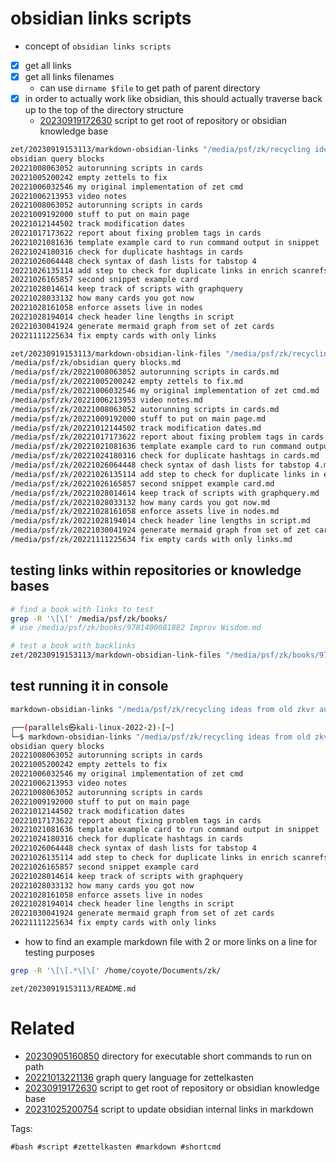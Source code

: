 # obsidian links scripts

- concept of `obsidian links scripts`
- [x] get all links
- [x] get all links filenames
  - can use `dirname $file` to get path of parent directory
- [x] in order to actually work like obsidian, this should actually traverse back up to the top of the directory structure
  - [20230919172630](/zet/20230919172630/README.md) script to get root of repository or obsidian knowledge base

```bash
zet/20230919153113/markdown-obsidian-links "/media/psf/zk/recycling ideas from old zkvr autorunning scripts.md"
obsidian query blocks
20221008063052 autorunning scripts in cards
20221005200242 empty zettels to fix
20221006032546 my original implementation of zet cmd
20221006213953 video notes
20221008063052 autorunning scripts in cards
20221009192000 stuff to put on main page
20221012144502 track modification dates
20221017173622 report about fixing problem tags in cards
20221021081636 template example card to run command output in snippet
20221024180316 check for duplicate hashtags in cards
20221026064448 check syntax of dash lists for tabstop 4
20221026135114 add step to check for duplicate links in enrich scanrefs
20221026165857 second snippet example card
20221028014614 keep track of scripts with graphquery
20221028033132 how many cards you got now
20221028161058 enforce assets live in nodes
20221028194014 check header line lengths in script
20221030041924 generate mermaid graph from set of zet cards
20221111225634 fix empty cards with only links

zet/20230919153113/markdown-obsidian-link-files "/media/psf/zk/recycling ideas from old zkvr autorunning scripts.md"
/media/psf/zk/obsidian query blocks.md
/media/psf/zk/20221008063052 autorunning scripts in cards.md
/media/psf/zk/20221005200242 empty zettels to fix.md
/media/psf/zk/20221006032546 my original implementation of zet cmd.md
/media/psf/zk/20221006213953 video notes.md
/media/psf/zk/20221008063052 autorunning scripts in cards.md
/media/psf/zk/20221009192000 stuff to put on main page.md
/media/psf/zk/20221012144502 track modification dates.md
/media/psf/zk/20221017173622 report about fixing problem tags in cards.md
/media/psf/zk/20221021081636 template example card to run command output in snippet.md
/media/psf/zk/20221024180316 check for duplicate hashtags in cards.md
/media/psf/zk/20221026064448 check syntax of dash lists for tabstop 4.md
/media/psf/zk/20221026135114 add step to check for duplicate links in enrich scanrefs.md
/media/psf/zk/20221026165857 second snippet example card.md
/media/psf/zk/20221028014614 keep track of scripts with graphquery.md
/media/psf/zk/20221028033132 how many cards you got now.md
/media/psf/zk/20221028161058 enforce assets live in nodes.md
/media/psf/zk/20221028194014 check header line lengths in script.md
/media/psf/zk/20221030041924 generate mermaid graph from set of zet cards.md
/media/psf/zk/20221111225634 fix empty cards with only links.md

```

## testing links within repositories or knowledge bases

```bash
# find a book with links to test
grep -R '\[\[' /media/psf/zk/books/
# use /media/psf/zk/books/9781400081882 Improv Wisdom.md

# test a book with backlinks
zet/20230919153113/markdown-obsidian-link-files "/media/psf/zk/books/9781400081882 Improv Wisdom.md"

```

## test running it in console
```bash
markdown-obsidian-links "/media/psf/zk/recycling ideas from old zkvr autorunning scripts.md"

┌──(parallels㉿kali-linux-2022-2)-[~]
└─$ markdown-obsidian-links "/media/psf/zk/recycling ideas from old zkvr autorunning scripts.md"
obsidian query blocks
20221008063052 autorunning scripts in cards
20221005200242 empty zettels to fix
20221006032546 my original implementation of zet cmd
20221006213953 video notes
20221008063052 autorunning scripts in cards
20221009192000 stuff to put on main page
20221012144502 track modification dates
20221017173622 report about fixing problem tags in cards
20221021081636 template example card to run command output in snippet
20221024180316 check for duplicate hashtags in cards
20221026064448 check syntax of dash lists for tabstop 4
20221026135114 add step to check for duplicate links in enrich scanrefs
20221026165857 second snippet example card
20221028014614 keep track of scripts with graphquery
20221028033132 how many cards you got now
20221028161058 enforce assets live in nodes
20221028194014 check header line lengths in script
20221030041924 generate mermaid graph from set of zet cards
20221111225634 fix empty cards with only links
```

- how to find an example markdown file with 2 or more links on a line for testing purposes

```bash
grep -R '\[\[.*\[\[' /home/coyote/Documents/zk/
```

` zet/20230919153113/README.md `

# Related

- [20230905160850](/zet/20230905160850/README.md) directory for executable short commands to run on path
- [20221013221136](/zet/20221013221136/README.md) graph query language for zettelkasten
- [20230919172630](/zet/20230919172630/README.md) script to get root of repository or obsidian knowledge base
- [20231025200754](/zet/20231025200754/README.md) script to update obsidian internal links in markdown

Tags:

    #bash #script #zettelkasten #markdown #shortcmd
